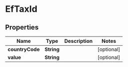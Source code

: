 

# EfTaxId


## Properties

| Name | Type | Description | Notes |
|------------ | ------------- | ------------- | -------------|
|**countryCode** | **String** |  |  [optional] |
|**value** | **String** |  |  [optional] |



